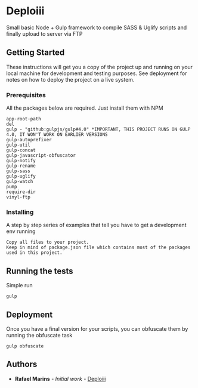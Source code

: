 # Deploiii

Small basic Node + Gulp framework to compile SASS & Uglify scripts and finally upload to server via FTP

## Getting Started

These instructions will get you a copy of the project up and running on your local machine for development and testing purposes. See deployment for notes on how to deploy the project on a live system.

### Prerequisites

All the packages below are required. Just install them with NPM

```
app-root-path
del
gulp - "github:gulpjs/gulp#4.0" *IMPORTANT, THIS PROJECT RUNS ON GULP 4.0, IT WON'T WORK ON EARLIER VERSIONS
gulp-autoprefixer
gulp-util
gulp-concat
gulp-javascript-obfuscator
gulp-notify
gulp-rename
gulp-sass
gulp-uglify
gulp-watch
pump
require-dir
vinyl-ftp
```

### Installing

A step by step series of examples that tell you have to get a development env running

```
Copy all files to your project. 
Keep in mind of package.json file which contains most of the packages used in this project.
```

## Running the tests

Simple run

```
gulp
```

## Deployment

Once you have a final version for your scripts, you can obfuscate them by running the obfuscate task

```
gulp obfuscate
```

## Authors

* **Rafael Marins** - *Initial work* - [Deploiii](https://github.com/rafamarins)
